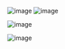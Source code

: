 ![image](https://user-images.githubusercontent.com/104454045/181589390-1efa0b95-4a7a-40ad-9973-aa15d3be74f2.png)
![image](https://user-images.githubusercontent.com/104454045/181588718-cfddc85a-393b-4c8e-87dd-344f94b13b96.png)

![image](https://user-images.githubusercontent.com/104454045/181588864-a5eef61d-3a2d-4da2-844e-c0b4bbbcd474.png)

![image](https://user-images.githubusercontent.com/104454045/181589225-9e3d39b7-d688-416a-ab59-92877289a3d0.png)
